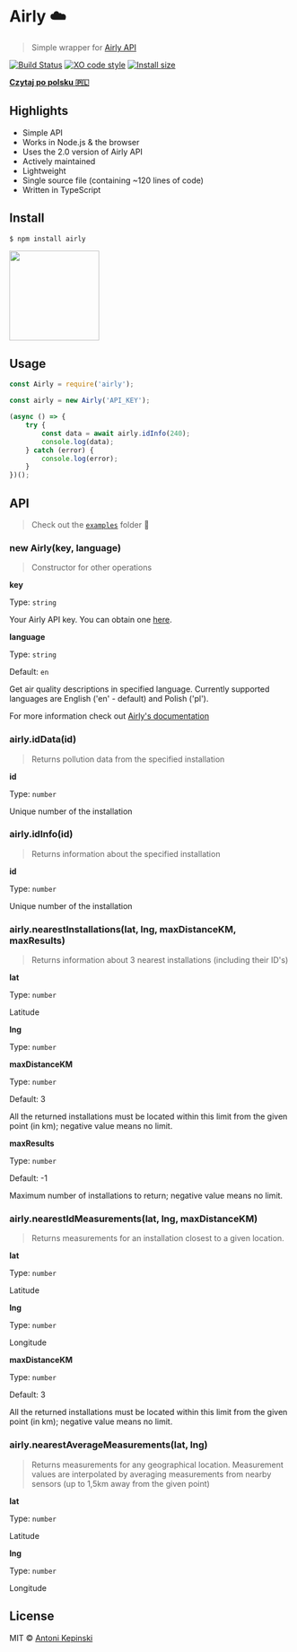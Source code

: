 # Airly :cloud:

> Simple wrapper for [Airly API](https://developer.airly.eu/docs)

[![Build Status](https://travis-ci.org/xxczaki/airly.svg?branch=master)](https://travis-ci.org/xxczaki/airly) 
[![XO code style](https://img.shields.io/badge/code_style-XO-5ed9c7.svg)](https://github.com/xojs/xo) 
[![Install size](https://packagephobia.now.sh/badge?p=airly)](https://packagephobia.now.sh/result?p=airly)

[**Czytaj po polsku :poland:**](https://github.com/xxczaki/airly/blob/master/readme_pl.md)

## Highlights

* Simple API
* Works in Node.js & the browser
* Uses the 2.0 version of Airly API
* Actively maintained
* Lightweight
* Single source file (containing ~120 lines of code)
* Written in TypeScript

## Install

```
$ npm install airly
```

<a href="https://www.patreon.com/akepinski">
	<img src="https://c5.patreon.com/external/logo/become_a_patron_button@2x.png" width="160">
</a>


## Usage

```js
const Airly = require('airly');

const airly = new Airly('API_KEY');

(async () => {
	try {
		const data = await airly.idInfo(240);
		console.log(data);
	} catch (error) {
		console.log(error);
	}
})();
```


## API

> Check out the [`examples`](https://github.com/xxczaki/airly/tree/master/examples) folder :rocket:

### new Airly(key, language)

> Constructor for other operations

**key**

Type: `string`

Your Airly API key. You can obtain one [here](https://developer.airly.eu/).

**language**

Type: `string`

Default: `en`

Get air quality descriptions in specified language. Currently supported languages are English ('en' - default) and Polish ('pl').

For more information check out [Airly's documentation](https://developer.airly.eu/docs#general.language)

### airly.idData(id)

> Returns pollution data from the specified installation

**id**

Type: `number`

Unique number of the installation

### airly.idInfo(id)

> Returns information about the specified installation

**id**

Type: `number`

Unique number of the installation

### airly.nearestInstallations(lat, lng, maxDistanceKM, maxResults)

> Returns information about 3 nearest installations (including their ID's)

**lat**

Type: `number`

Latitude

**lng**

Type: `number`

**maxDistanceKM**

Type: `number`

Default: 3

All the returned installations must be located within this limit from the given point (in km); negative value means no limit.

**maxResults**

Type: `number`

Default: -1

Maximum number of installations to return; negative value means no limit.

### airly.nearestIdMeasurements(lat, lng, maxDistanceKM)

> Returns measurements for an installation closest to a given location.

**lat**

Type: `number`

Latitude

**lng**

Type: `number`

Longitude

**maxDistanceKM**

Type: `number`

Default: 3

All the returned installations must be located within this limit from the given point (in km); negative value means no limit.

### airly.nearestAverageMeasurements(lat, lng)

> Returns measurements for any geographical location. Measurement values are interpolated by averaging measurements from nearby sensors (up to 1,5km away from the given point)

**lat**

Type: `number`

Latitude

**lng**

Type: `number`

Longitude

## License

MIT © [Antoni Kepinski](https://kepinski.me)

